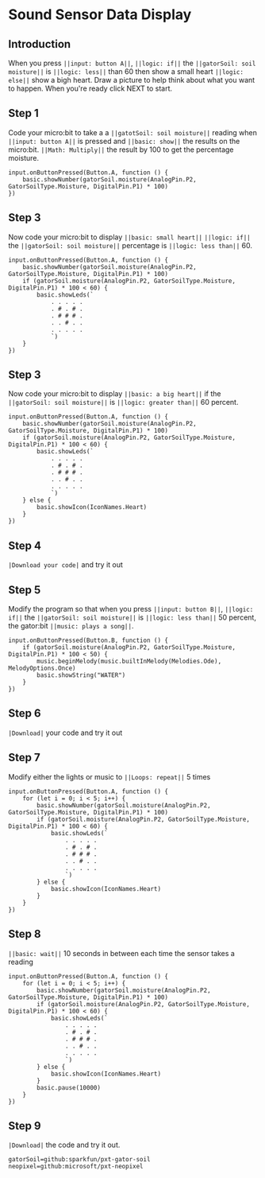 # Sound Sensor Data Display

## Introduction
When you press ``||input: button A||``, ``||logic: if||`` the ``||gatorSoil: soil moisture||`` is ``||logic: less||`` than 60 then show a small heart ``||logic: else||`` show a bigh heart. Draw a picture to help think about what you want to happen. When you're ready click NEXT to start.

## Step 1
Code your micro:bit to take a a ``||gatotSoil: soil moisture||`` reading when ``||input: button A||`` is pressed and ``||basic: show||`` the results on the micro:bit. ``||Math: Multiply||`` the result by 100 to get the percentage moisture.

```blocks
input.onButtonPressed(Button.A, function () {
    basic.showNumber(gatorSoil.moisture(AnalogPin.P2, GatorSoilType.Moisture, DigitalPin.P1) * 100)
})
```

## Step 3
Now code your micro:bit to display ``||basic: small heart||`` ``||logic: if||`` the  ``||gatorSoil: soil moisture||`` percentage 
is ``||logic: less than||`` 60. 

```blocks
input.onButtonPressed(Button.A, function () {
    basic.showNumber(gatorSoil.moisture(AnalogPin.P2, GatorSoilType.Moisture, DigitalPin.P1) * 100)
    if (gatorSoil.moisture(AnalogPin.P2, GatorSoilType.Moisture, DigitalPin.P1) * 100 < 60) {
        basic.showLeds(`
            . . . . .
            . # . # .
            . # # # .
            . . # . .
            . . . . .
            `)
    }
})
```

## Step 3
Now code your micro:bit to display ``||basic: a big heart||`` if the ``||gatorSoil: soil moisture||`` 
is ``||logic: greater than||`` 60 percent.  


```blocks
input.onButtonPressed(Button.A, function () {
    basic.showNumber(gatorSoil.moisture(AnalogPin.P2, GatorSoilType.Moisture, DigitalPin.P1) * 100)
    if (gatorSoil.moisture(AnalogPin.P2, GatorSoilType.Moisture, DigitalPin.P1) * 100 < 60) {
        basic.showLeds(`
            . . . . .
            . # . # .
            . # # # .
            . . # . .
            . . . . .
            `)
    } else {
        basic.showIcon(IconNames.Heart)
    }
})
```
## Step 4
``|Download your code|`` and try it out

## Step 5
Modify the program so that when you press ``||input: button B||``, 
``||logic: if||`` the ``||gatorSoil: soil moisture||`` is ``||logic: less than||`` 50 percent, 
the gator:bit ``||music: plays a song||``. 

```blocks
input.onButtonPressed(Button.B, function () {
    if (gatorSoil.moisture(AnalogPin.P2, GatorSoilType.Moisture, DigitalPin.P1) * 100 < 50) {
        music.beginMelody(music.builtInMelody(Melodies.Ode), MelodyOptions.Once)
        basic.showString("WATER")
    }
})
```

## Step 6
``|Download|`` your code and try it out

## Step 7
Modify either the lights or music to ``||Loops: repeat||`` 5 times

```blocks
input.onButtonPressed(Button.A, function () {
    for (let i = 0; i < 5; i++) {
        basic.showNumber(gatorSoil.moisture(AnalogPin.P2, GatorSoilType.Moisture, DigitalPin.P1) * 100)
        if (gatorSoil.moisture(AnalogPin.P2, GatorSoilType.Moisture, DigitalPin.P1) * 100 < 60) {
            basic.showLeds(`
                . . . . .
                . # . # .
                . # # # .
                . . # . .
                . . . . .
                `)
        } else {
            basic.showIcon(IconNames.Heart)
        }
    }
})
```

## Step 8
``||basic: wait||`` 10 seconds in between each time the sensor takes a reading

```blocks
input.onButtonPressed(Button.A, function () {
    for (let i = 0; i < 5; i++) {
        basic.showNumber(gatorSoil.moisture(AnalogPin.P2, GatorSoilType.Moisture, DigitalPin.P1) * 100)
        if (gatorSoil.moisture(AnalogPin.P2, GatorSoilType.Moisture, DigitalPin.P1) * 100 < 60) {
            basic.showLeds(`
                . . . . .
                . # . # .
                . # # # .
                . . # . .
                . . . . .
                `)
        } else {
            basic.showIcon(IconNames.Heart)
        }
        basic.pause(10000)
    }
})
```
## Step 9
``|Download|`` the code and try it out.


```package
gatorSoil=github:sparkfun/pxt-gator-soil
neopixel=github:microsoft/pxt-neopixel
```





